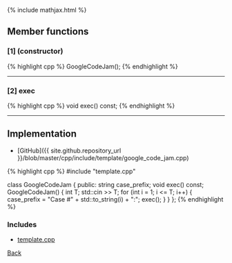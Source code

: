 {% include mathjax.html %}

## Member functions

### [1] (constructor)
{% highlight cpp %}
GoogleCodeJam();
{% endhighlight %}


---------------------------------------

### [2] exec
{% highlight cpp %}
void exec() const;
{% endhighlight %}


---------------------------------------

## Implementation

- [GitHub]({{ site.github.repository_url }}/blob/master/cpp/include/template/google_code_jam.cpp)

{% highlight cpp %}
#include "template.cpp"

class GoogleCodeJam {
public:
  string case_prefix;
  void exec() const;
  GoogleCodeJam() {
    int T;
    std::cin >> T;
    for (int i = 1; i <= T; i++) {
      case_prefix = "Case #" + std::to_string(i) + ":";
      exec();
    }
  }
};
{% endhighlight %}

### Includes

- [template.cpp](template)

[Back](../..)

